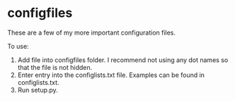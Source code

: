 configfiles
========

These are a few of my more important configuration files.

To use:
1. Add file into configfiles folder. I recommend not using any dot names so that
   the file is not hidden.
2. Enter entry into the configlists.txt file. Examples can be found in
   configlists.txt.
3. Run setup.py.

